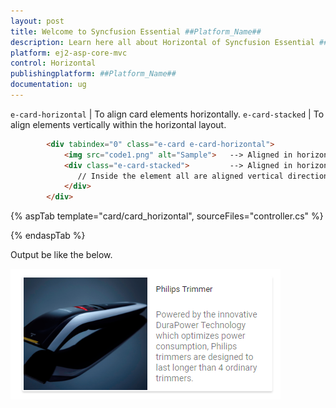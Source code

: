 ```yaml
---
layout: post
title: Welcome to Syncfusion Essential ##Platform_Name##
description: Learn here all about Horizontal of Syncfusion Essential ##Platform_Name## widgets based on HTML5 and jQuery.
platform: ej2-asp-core-mvc
control: Horizontal
publishingplatform: ##Platform_Name##
documentation: ug
---
```


`e-card-horizontal` | To align card elements horizontally.
`e-card-stacked` | To align elements vertically within the horizontal layout.

```html
        <div tabindex="0" class="e-card e-card-horizontal">
            <img src="code1.png" alt="Sample">   --> Aligned in horizontal
            <div class="e-card-stacked">         --> Aligned in horizontal
               // Inside the element all are aligned vertical directions
            </div>
        </div>
```

{% aspTab template="card/card_horizontal", sourceFiles="controller.cs" %}

{% endaspTab %}

Output be like the below.

![CSS Card Control with horizontal structure](./images/card-horizontal.PNG)